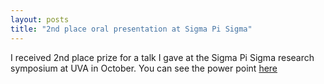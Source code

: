 ```yaml
---
layout: posts
title: "2nd place oral presentation at Sigma Pi Sigma"
---
```



I received 2nd place prize for a talk I gave at the Sigma Pi Sigma research symposium at UVA in October. You can see the power point [here](https://drive.google.com/file/d/1ye8xRL-MHZkFFbEGqYR8Cc0ND_dw7mjI/view)
